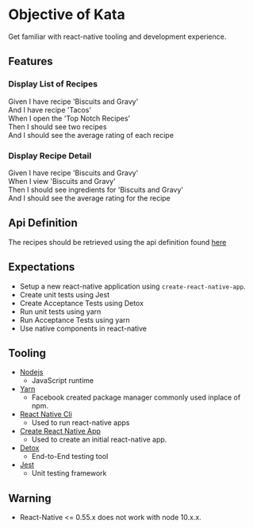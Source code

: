 # Objective of Kata

Get familiar with react-native tooling and development experience.

## Features

### Display List of Recipes

Given I have recipe 'Biscuits and Gravy'  
And I have recipe 'Tacos'  
When I open the 'Top Notch Recipes'  
Then I should see two recipes  
And I should see the average rating of each recipe

### Display Recipe Detail

Given I have recipe 'Biscuits and Gravy'  
When I view 'Biscuits and Gravy'  
Then I should see ingredients for 'Biscuits and Gravy'  
And I should see the average rating for the recipe

## Api Definition

The recipes should be retrieved using the api definition found [here](./swagger.json)

## Expectations

* Setup a new react-native application using `create-react-native-app`. 
* Create unit tests using Jest
* Create Acceptance Tests using Detox
* Run unit tests using yarn
* Run Acceptance Tests using yarn
* Use native components in react-native

## Tooling

* [Nodejs](https://nodejs.org/en/)
  * JavaScript runtime
* [Yarn](https://yarnpkg.com/en/)
  * Facebook created package manager commonly used inplace of npm.
* [React Native Cli](https://www.npmjs.com/package/react-native-cli)
  * Used to run react-native apps
* [Create React Native App](https://github.com/react-community/create-react-native-app)
  * Used to create an initial react-native app.
* [Detox](https://github.com/wix/detox)
  * End-to-End testing tool
* [Jest](https://facebook.github.io/jest/)
  * Unit testing framework
  
## Warning

* React-Native <= 0.55.x does not work with node 10.x.x.
